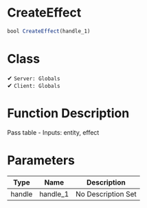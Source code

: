 # CreateEffect
```js
bool CreateEffect(handle_1)
```
# Class
✔ `Server: Globals`  
✔ `Client: Globals`  

# Function Description
Pass table - Inputs: entity, effect
# Parameters
Type|Name|Description
--|--|--
handle|handle_1|No Description Set
